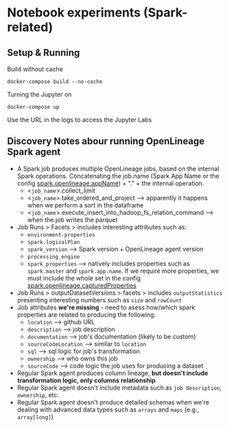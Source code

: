 # Notebook experiments (Spark-related)

## Setup & Running
Build without cache
```
docker-compose build --no-cache
```
Turning the Jupyter on
```
docker-compose up
```
Use the URL in the logs to access the Jupyter Labs

## Discovery Notes abour running OpenLineage Spark agent
- A Spark job produces multiple OpenLineage jobs, based on the internal Spark operations. Concatenating the job name (Spark App Name or the config [spark.openlineage.appName]((https://github.com/OpenLineage/OpenLineage/tree/main/integration/spark#general))) + "." + the internal operation.
  - <`job_name`>.collect_limit
  - <`job_name`>.take_ordered_and_project --> apparently it happens when we perform a sort in the dataframe
  - <`job_name`>.execute_insert_into_hadoop_fs_relation_command --> when the job writes the parquet
- Job Runs > Facets > includes interesting attributes such as:
  - `environment-properties`
  - `spark.logicalPlan`
  - `spark_version` --> Spark version + OpenLineage agent version
  - `processing_engine`
  - `spark_properties` --> natively includes properties such as `spark.master` and `spark.app.name`. If we require more properties, we must include the whole set in the config [spark.openlineage.capturedProperties](https://github.com/OpenLineage/OpenLineage/tree/main/integration/spark#general)
- Job Runs > outputDatasetVersions > facets > includes `outputStatistics` presenting interesting numbers such as `size` and `rowCount`
- Job attributes **we're missing** - need to asess how/which spark properties are related to producing the following:
  - `location` --> github URL
  - `description` --> job description
  - `documentation` --> job's documentation (likely to be custom)
  - `sourceCodeLocation` --> similar to `location`
  - `sql` --> sql logic for job's transformation
  - `ownership` --> who owns this job
  - `sourceCode` --> code logic the job uses for producing a dataset
- Regular Spark agent produces column lineage, **but doesn't include transformation logic, only columns relationship**
- Regular Spark agent doesn't include metadata such as `job description`, `ownership`, etc.
- Regular Spark agent doesn't produce detailed schemas when we're dealing with advanced data types such as `arrays` and `maps` (e.g., `array[long]`)